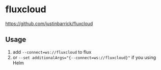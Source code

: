 # fluxcloud
<https://github.com/justinbarrick/fluxcloud>
## Usage
1.  add `--connect=ws://fluxcloud` to flux
2.  or `--set additionalArgs="{--connect=ws://fluxcloud}"` if you using Helm
